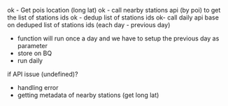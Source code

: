 ok - Get pois location (long lat)
ok - call nearby stations api (by poi) to get the list of stations ids
ok - dedup list of stations ids
ok- call daily api base on deduped list of stations ids (each day - previous day)
- function will run once a day and we have to setup the previous day as parameter
- store on BQ
- run daily

if API issue (undefined)?

- handling error
- getting metadata of nearby stations (get long lat)


